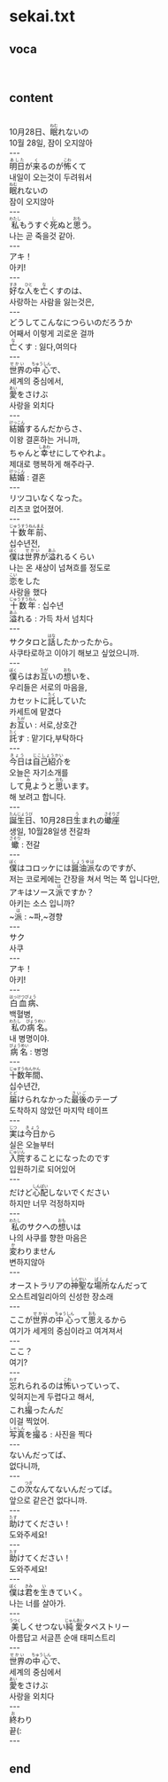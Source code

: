 <h1>sekai.txt</h1>
<h2>voca</h2><br>
<h2>content</h2><br>
10月28日、<ruby><rb>眠</rb><rt>ねむ</rt></ruby>れないの<br>
10월 28일, 잠이 오지않아<br>
---<br>
<ruby><rb>明日</rb><rt>あした</rt></ruby>が<ruby><rb>来</rb><rt>く</rt></ruby>るのが<ruby><rb>怖</rb><rt>こわ</rt></ruby>くて<br>
내일이 오는것이 두려워서<br>
<ruby><rb>眠</rb><rt>ねむ</rt></ruby>れないの<br>
잠이 오지않아<br>
---<br>
<ruby><rb>私</rb><rt>わたし</rt></ruby>もうすぐ<ruby><rb>死</rb><rt>し</rt></ruby>ぬと<ruby><rb>思</rb><rt>おも</rt></ruby>う。<br>
나는 곧 죽을것 같아.<br>
---<br>
アキ！<br>
아키!<br>
---<br>
<ruby><rb>好</rb><rt>すき</rt></ruby>な<ruby><rb>人</rb><rt>ひと</rt></ruby>を<ruby><rb>亡</rb><rt>な</rt></ruby>くすのは、<br>
사랑하는 사람을 잃는것은,<br>
---<br>
どうしてこんなにつらいのだろうか<br>
어째서 이렇게 괴로운 걸까<br>
<ruby><rb>亡</rb><rt>な</rt></ruby>くす : 잃다,여의다<br>
---<br>
<ruby><rb>世界</rb><rt>せかい</rt></ruby>の<ruby><rb>中心</rb><rt>ちゅうしん</rt></ruby>で、<br>
세계의 중심에서,<br>
<ruby><rb>愛</rb><rt>あい</rt></ruby>をさけぶ<br>
사랑을 외치다<br>
---<br>
<ruby><rb>結婚</rb><rt>けっこん</rt></ruby>するんだからさ、<br>
이왕 결혼하는 거니까,<br>
ちゃんと<ruby><rb>幸</rb><rt>しあわ</rt></ruby>せにしてやれよ。<br>
제대로 행복하게 해주라구.<br>
<ruby><rb>結婚</rb><rt>けっこん</rt></ruby> : 결혼<br>
---<br>
リツコいなくなった。<br>
리츠코 없어졌어.<br>
---<br>
<ruby><rb>十数年前</rb><rt>じゅうすうねんまえ</rt></ruby>、<br>
십수년전,<br>
<ruby><rb>僕</rb><rt>ぼく</rt></ruby>は<ruby><rb>世界</rb><rt>せかい</rt></ruby>が<ruby><rb>溢</rb><rt>あふ</rt></ruby>れるくらい<br>
나는 온 새상이 넘쳐흐를 정도로<br>
<ruby><rb>恋</rb><rt>こい</rt></ruby>をした<br>
사랑을 했다<br>
<ruby><rb>十数年</rb><rt>じゅうすうねん</rt></ruby> : 십수년<br>
<ruby><rb>溢</rb><rt>あふ</rt></ruby>れる : 가득 차서 넘치다<br>
---<br>
サクタロと<ruby><rb>話</rb><rt>はな</rt></ruby>したかったから。<br>
사쿠타로하고 이야기 해보고 싶었으니까.<br>
---<br>
<ruby><rb>僕</rb><rt>ぼく</rt></ruby>らはお<ruby><rb>互</rb><rt>たが</rt></ruby>いの<ruby><rb>想</rb><rt>おも</rt></ruby>いを、<br>
우리들은 서로의 마음을,<br>
カセットに<ruby><rb>託</rb><rt>たく</rt></ruby>していた<br>
카세트에 맡겼다<br>
お<ruby><rb>互</rb><rt>たが</rt></ruby>い : 서로,상호간<br>
<ruby><rb>託</rb><rt>たく</rt></ruby>す : 맡기다,부탁하다<br>
---<br>
<ruby><rb>今日</rb><rt>きょう</rt></ruby>は<ruby><rb>自己紹介</rb><rt>じこしょうかい</rt></ruby>を<br>
오늘은 자기소개를<br>
して<ruby><rb>見</rb><rt>み</rt></ruby>ようと<ruby><rb>思</rb><rt>おも</rt></ruby>います。<br>
해 보려고 합니다.<br>
---<br>
<ruby><rb>誕生日</rb><rt>たんじょうび</rt></ruby>、10月28日<ruby><rb>生</rb><rt>う</rt></ruby>まれの<ruby><rb>蠍座</rb><rt>さそりざ</rt></ruby><br>
생일, 10월28일생 전갈좌<br>
<ruby><rb>蠍</rb><rt>さそり</rt></ruby> : 전갈<br>
---<br>
<ruby><rb>僕</rb><rt>ぼく</rt></ruby>はコロッケには<ruby><rb>醤油派</rb><rt>しょうゆは</rt></ruby>なのですが、<br>
저는 코로케에는 간장을 쳐서 먹는 쪽 입니다만,<br>
アキはソース<ruby><rb>派</rb><rt>は</rt></ruby>ですか？<br>
아키는 소스 입니까?<br>
~<ruby><rb>派</rb><rt>は</rt></ruby> : ~파,~경향<br>
---<br>
サク<br>
사쿠<br>
---<br>
アキ！<br>
아키!<br>
---<br>
<ruby><rb>白血病</rb><rt>はっけつびょう</rt></ruby>、<br>
백혈병,<br>
<ruby><rb>私</rb><rt>わたし</rt></ruby>の<ruby><rb>病名</rb><rt>びょうめい</rt></ruby>。<br>
내 병명이야.<br>
<ruby><rb>病名</rb><rt>びょうめい</rt></ruby> : 병명<br>
---<br>
<ruby><rb>十数年間</rb><rt>じゅすうねんかん</rt></ruby>、<br>
십수년간,<br>
<ruby><rb>届</rb><rt>とど</rt></ruby>けられなかった<ruby><rb>最後</rb><rt>さいご</rt></ruby>のテープ<br>
도착하지 않았던 마지막 테이프<br>
---<br>
<ruby><rb>実</rb><rt>じつ</rt></ruby>は<ruby><rb>今日</rb><rt>きょう</rt></ruby>から<br>
실은 오늘부터<br>
<ruby><rb>入院</rb><rt>にゅいん</rt></ruby>することになったのです<br>
입원하기로 되어있어<br>
---<br>
だけど<ruby><rb>心配</rb><rt>しんぱい</rt></ruby>しないでください<br>
하지만 너무 걱정하지마<br>
---<br>
<ruby><rb>私</rb><rt>わたし</rt></ruby>のサクへの<ruby><rb>想</rb><rt>おも</rt></ruby>いは<br>
나의 사쿠를 향한 마음은<br>
<ruby><rb>変</rb><rt>か</rt></ruby>わりません<br>
변하지않아<br>
---<br>
オーストラリアの<ruby><rb>神聖</rb><rt>しんせい</rt></ruby>な<ruby><rb>場所</rb><rt>ばしょ</rt></ruby>なんだって<br>
오스트레일리아의 신성한 장소래<br>
---<br>
ここが<ruby><rb>世界</rb><rt>せかい</rt></ruby>の<ruby><rb>中心</rb><rt>ちゅうしん</rt></ruby>って<ruby><rb>思</rb><rt>おも</rt></ruby>えるから<br>
여기가 세게의 중심이라고 여겨져서<br>
---<br>
ここ？<br>
여기?<br>
---<br>
<ruby><rb>忘</rb><rt>わす</rt></ruby>れられるのは<ruby><rb>怖</rb><rt>こわ</rt></ruby>いっていって、<br>
잊혀지는게 두렵다고 해서,<br>
これ<ruby><rb>撮</rb><rt>と</rt></ruby>ったんだ<br>
이걸 찍었어.<br>
<ruby><rb>写真</rb><rt>しゃしん</rt></ruby>を<ruby><rb>撮</rb><rt>と</rt></ruby>る : 사진을 찍다<br>
---<br>
ないんだってば、<br>
없다니까,<br>
---<br>
この<ruby><rb>次</rb><rt>つぎ</rt></ruby>なんてないんだってば。<br>
앞으로 같은건 없다니까.<br>
---<br>
<ruby><rb>助</rb><rt>たす</rt></ruby>けてください！<br>
도와주세요!<br>
---<br>
<ruby><rb>助</rb><rt>たす</rt></ruby>けてください！<br>
도와주세요!<br>
---<br>
<ruby><rb>僕</rb><rt>ぼく</rt></ruby>は<ruby><rb>君</rb><rt>きみ</rt></ruby>を<ruby><rb>生</rb><rt>い</rt></ruby>きていく。<br>
나는 너를 살아가.<br>
---<br>
<ruby><rb>美</rb><rt>うつく</rt></ruby>しくせつない<ruby><rb>純愛</rb><rt>じゅんあい</rt></ruby>タペストリー<br>
아름답고 서글픈 순애 태피스트리<br>
---<br>
<ruby><rb>世界</rb><rt>せかい</rt></ruby>の<ruby><rb>中心</rb><rt>ちゅうしん</rt></ruby>で、<br>
세계의 중심에서<br>
<ruby><rb>愛</rb><rt>あい</rt></ruby>をさけぶ<br>
사랑을 외치다<br>
---<br>
<ruby><rb>終</rb><rt>お</rt></ruby>わり<br>
끝(:<br>
---<br>
<h2>end</h2>
